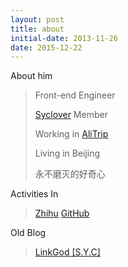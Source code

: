 ```yaml
---
layout: post
title: about
initial-date: 2013-11-26
date: 2015-12-22
---
```


About him

> Front-end Engineer
>
> [Syclover](http://weibo.com/sycloversyc) Member
>
> Working in [AliTrip](https://www.alitrip.com)
>
> Living in Beijing
>
> 永不磨灭的好奇心

Activities In

> [Zhihu](http://www.zhihu.com/people/linkgod)
> [GitHub](https://github.com/linkgod)

Old Blog

> [LinkGod \[S.Y.C\]](http://linkgod.diandian.com/)
